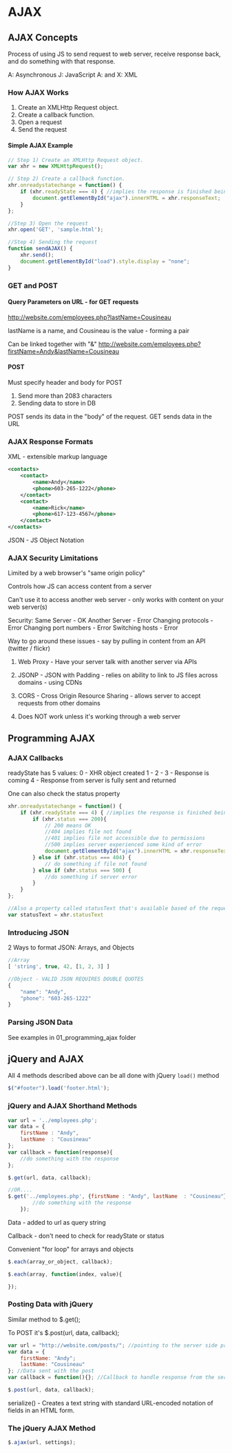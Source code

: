 # AJAX

## AJAX Concepts

Process of using JS to send request to web server, receive response back, and do something with that response.

A: Asynchronous
J: JavaScript
A: and
X: XML

### How AJAX Works
1) Create an XMLHttp Request object.
2) Create a callback function.
3) Open a request
4) Send the request

#### Simple AJAX Example

```javascript
// Step 1) Create an XMLHttp Request object.
var xhr = new XMLHttpRequest();

// Step 2) Create a callback function.
xhr.onreadystatechange = function() {
	if (xhr.readyState === 4) { //implies the response is finished being sent back
		document.getElementById("ajax").innerHTML = xhr.responseText;
	}
};

//Step 3) Open the request
xhr.open('GET', 'sample.html');

//Step 4) Sending the request
function sendAJAX() {
	xhr.send();
	document.getElementById("load").style.display = "none";
}
```

### GET and POST

#### Query Parameters on URL - for GET requests
http://website.com/employees.php?lastName=Cousineau

lastName is a name, and Cousineau is the value - forming a pair

Can be linked together with "&"
http://website.com/employees.php?firstName=Andy&lastName=Cousineau

#### POST
Must specify header and body for POST

1) Send more than 2083 characters
2) Sending data to store in DB

POST sends its data in the "body" of the request. GET sends data in the URL

### AJAX Response Formats

XML - extensible markup language

```xml
<contacts>
	<contact>
		<name>Andy</name>
		<phone>603-265-1222</phone>
	</contact>
	<contact>
		<name>Rick</name>
		<phone>617-123-4567</phone>
	</contact>
</contacts>
```

JSON - JS Object Notation

### AJAX Security Limitations

Limited by a web browser's "same origin policy"

Controls how JS can access content from a server

Can't use it to access another web server - only works with content on your web server(s)

Security:
Same Server - OK
Another Server - Error
Changing protocols - Error
Changing port numbers - Error
Switching hosts - Error

Way to go around these issues - say by pulling in content from an API (twitter / flickr)

1) Web Proxy - Have your server talk with another server via APIs
2) JSONP - JSON with Padding - relies on ability to link to JS files across domains - using CDNs
3) CORS - Cross Origin Resource Sharing - allows server to accept requests from other domains

4) Does NOT work unless it's working through a web server

## Programming AJAX

### AJAX Callbacks

readyState has 5 values:
0 - XHR object created
1 - 
2 - 
3 - Response is coming
4 - Response from server is fully sent and returned

One can also check the status property

```javascript
xhr.onreadystatechange = function() {
	if (xhr.readyState === 4) { //implies the response is finished being sent back
		if (xhr.status === 200){
			// 200 means OK
			//404 implies file not found
			//401 implies file not accessible due to permissions
			//500 implies server experienced some kind of error
			document.getElementById("ajax").innerHTML = xhr.responseText;
		} else if (xhr.status === 404) {
			// do something if file not found
		} else if (xhr.status === 500) {
			//do something if server error
		}
	}
};

//Also a property called statusText that's available based of the request
var statusText = xhr.statusText
```

### Introducing JSON

2 Ways to format JSON: Arrays, and Objects

```javascript
//Array
[ 'string', true, 42, [1, 2, 3] ]

//Object - VALID JSON REQUIRES DOUBLE QUOTES
{
	"name": "Andy",
	"phone": "603-265-1222"
}
```

### Parsing JSON Data

See examples in 01_programming_ajax folder

## jQuery and AJAX

All 4 methods described above can be all done with jQuery ```load()``` method

```javascript
$("#footer").load('footer.html');
```

### jQuery and AJAX Shorthand Methods

```javascript
var url = '../employees.php';
var data = {
	firstName : "Andy",
	lastName  : "Cousineau"
};
var callback = function(response){
	//do something with the response
};

$.get(url, data, callback);

//OR....
$.get('../employees.php', {firstName : "Andy", lastName  : "Cousineau"}, function(r){
		//do something with the response
	});
```

Data - added to url as query string

Callback - don't need to check for readyState or status

Convenient "for loop" for arrays and objects

```javascript
$.each(array_or_object, callback);

$.each(array, function(index, value){

});
```

### Posting Data with jQuery

Similar method to $.get();

To POST it's $.post(url, data, callback);

```javascript
var url = "http://website.com/posts/"; //pointing to the server side program that processes the form data - insert into a DB
var data = {
	firstName: "Andy";
	lastName: "Cousineau"
}; //Data sent with the post
var callback = function(){}; //Callback to handle response from the server

$.post(url, data, callback);
```

serialize() - Creates a text string with standard URL-encoded notation of fields in an HTML form.

### The jQuery AJAX Method

```javascript
$.ajax(url, settings);
```














